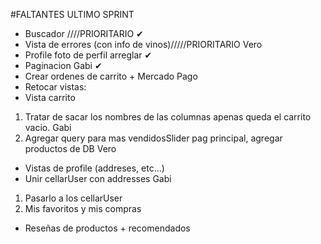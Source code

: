 #FALTANTES ULTIMO SPRINT

- Buscador    ////PRIORITARIO ✔
- Vista de errores (con info de vinos)/////PRIORITARIO Vero
- Profile foto de perfil arreglar ✔
- Paginacion Gabi ✔
- Crear ordenes de carrito + Mercado Pago 
- Retocar vistas:
- Vista carrito 
1. Tratar de sacar los nombres de las columnas apenas queda el carrito vacio. Gabi
1. Agregar query para mas vendidosSlider pag principal, agregar productos de DB Vero 
- Vistas de profile (addreses, etc...)
- Unir cellarUser con addresses Gabi
1. Pasarlo a los cellarUser
2. Mis favoritos y mis compras




- Reseñas de productos + recomendados